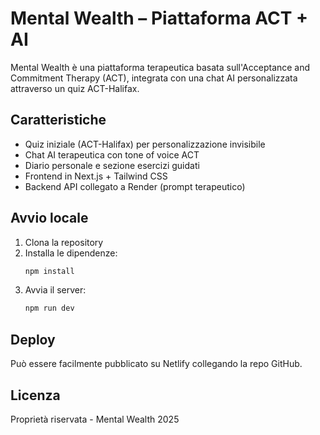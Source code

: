 
# Mental Wealth – Piattaforma ACT + AI

Mental Wealth è una piattaforma terapeutica basata sull'Acceptance and Commitment Therapy (ACT), integrata con una chat AI personalizzata attraverso un quiz ACT-Halifax.

## Caratteristiche

- Quiz iniziale (ACT-Halifax) per personalizzazione invisibile
- Chat AI terapeutica con tone of voice ACT
- Diario personale e sezione esercizi guidati
- Frontend in Next.js + Tailwind CSS
- Backend API collegato a Render (prompt terapeutico)

## Avvio locale

1. Clona la repository
2. Installa le dipendenze:
   ```bash
   npm install
   ```
3. Avvia il server:
   ```bash
   npm run dev
   ```

## Deploy

Può essere facilmente pubblicato su Netlify collegando la repo GitHub.

## Licenza

Proprietà riservata - Mental Wealth 2025
